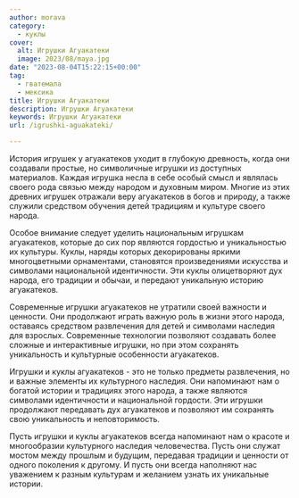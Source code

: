 ```yaml
---
author: morava
category:
  - куклы
cover:
  alt: Игрушки Агуакатеки
  image: 2023/08/maya.jpg
date: "2023-08-04T15:22:15+00:00"
tag:
  - гватемала
  - мексика
title: Игрушки Агуакатеки
description: Игрушки Агуакатеки
keywords: Игрушки Агуакатеки
url: /igrushki-aguakateki/

---
```

История игрушек у агуакатеков уходит в глубокую древность, когда они создавали простые, но символичные игрушки из доступных материалов. Каждая игрушка несла в себе особый смысл и являлась своего рода связью между народом и духовным миром. Многие из этих древних игрушек отражали веру агуакатеков в богов и природу, а также служили средством обучения детей традициям и культуре своего народа.

Особое внимание следует уделить национальным игрушкам агуакатеков, которые до сих пор являются гордостью и уникальностью их культуры. Куклы, наряды которых декорированы яркими многоцветными орнаментами, становятся произведениями искусства и символами национальной идентичности. Эти куклы олицетворяют дух народа, его традиции и обычаи, и передают уникальную историю агуакатеков.

Современные игрушки агуакатеков не утратили своей важности и ценности. Они продолжают играть важную роль в жизни этого народа, оставаясь средством развлечения для детей и символами наследия для взрослых. Современные технологии позволяют создавать более сложные и интерактивные игрушки, но при этом сохранять уникальность и культурные особенности агуакатеков.

Игрушки и куклы агуакатеков \- это не только предметы развлечения, но и важные элементы их культурного наследия. Они напоминают нам о богатой истории и традициях этого народа, а также являются символами идентичности и национальной гордости. Эти игрушки продолжают передавать дух агуакатеков и позволяют им сохранять свою уникальность и неповторимость.

Пусть игрушки и куклы агуакатеков всегда напоминают нам о красоте и многообразии культурного наследия человечества. Пусть они служат мостом между прошлым и будущим, передавая традиции и ценности от одного поколения к другому. И пусть они всегда наполняют нас уважением к разным культурам и желанием узнать их уникальные истории.

